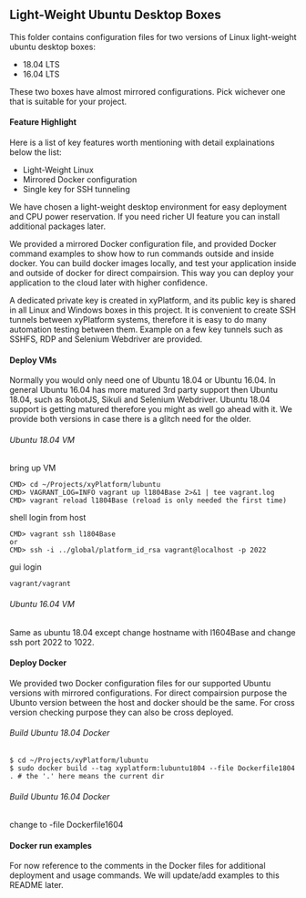 ## Light-Weight Ubuntu Desktop Boxes
This folder contains configuration files for two versions of Linux light-weight ubuntu desktop boxes:
* 18.04 LTS
* 16.04 LTS 

These two boxes have almost mirrored configurations. Pick wichever one that is suitable for your project.

#### Feature Highlight
Here is a list of key features worth mentioning with detail explainations below the list:
* Light-Weight Linux
* Mirrored Docker configuration
* Single key for SSH tunneling

We have chosen a light-weight desktop environment for easy deployment and CPU power reservation. If you need richer UI feature you can install additional packages later.

We provided a mirrored Docker configuration file, and provided Docker command examples to show how to run commands outside and inside docker. You can build docker images locally, and test your application inside and outside of docker for direct compairsion. This way you can deploy your application to the cloud later with higher confidence.

A dedicated private key is created in xyPlatform, and its public key is shared in all Linux and Windows boxes in this project. It is convenient to create SSH tunnels between xyPlatform systems, therefore it is easy to do many automation testing between them. Example on a few key tunnels such as SSHFS, RDP and Selenium Webdriver are provided.

#### Deploy VMs
Normally you would only need one of Ubuntu 18.04 or Ubuntu 16.04. In general Ubuntu 16.04 has more matured 3rd party support then Ubuntu 18.04, such as RobotJS, Sikuli and Selenium Webdriver. Ubuntu 18.04 support is getting matured therefore you might as well go ahead with it. We provide both versions in case there is a glitch need for the older.

###### Ubuntu 18.04 VM
bring up VM
```
CMD> cd ~/Projects/xyPlatform/lubuntu
CMD> VAGRANT_LOG=INFO vagrant up l1804Base 2>&1 | tee vagrant.log
CMD> vagrant reload l1804Base (reload is only needed the first time)
```
shell login from host
```
CMD> vagrant ssh l1804Base
or
CMD> ssh -i ../global/platform_id_rsa vagrant@localhost -p 2022
```
gui login
```
vagrant/vagrant
```

###### Ubuntu 16.04 VM
Same as ubuntu 18.04 except change hostname with l1604Base and change ssh port 2022 to 1022.

#### Deploy Docker
We provided two Docker configuration files for our supported Ubuntu versions with mirrored configurations. For direct compairsion purpose the Ubunto version between the host and docker should be the same. For cross version checking purpose they can also be cross deployed.

###### Build Ubuntu 18.04 Docker
```
$ cd ~/Projects/xyPlatform/lubuntu
$ sudo docker build --tag xyplatform:lubuntu1804 --file Dockerfile1804 . # the '.' here means the current dir
```

###### Build Ubuntu 16.04 Docker
change to -file Dockerfile1604

#### Docker run examples
For now reference to the comments in the Docker files for additional deployment and usage commands. We will update/add examples to this README later.

